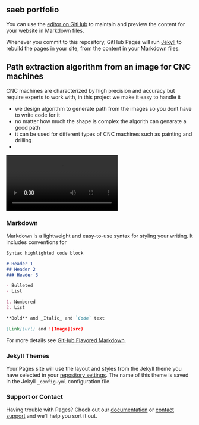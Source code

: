 ## saeb portfolio

You can use the [editor on GitHub](https://github.com/saebswaity/saeb_portfolio/edit/gh-pages/index.md) to maintain and preview the content for your website in Markdown files.

Whenever you commit to this repository, GitHub Pages will run [Jekyll](https://jekyllrb.com/) to rebuild the pages in your site, from the content in your Markdown files.


## Path extraction algorithm from an image for CNC machines

CNC machines are characterized by high precision and accuracy but require experts to work with, in this project we make it easy to handle it 

* we design algorithm to generate path from the images so you dont have to write code for it
* no matter how much the shape is complex the algorith can genarate a good path 
* it can be used for different types of CNC machines such as painting and drilling 
* 
![](vidpath1.mp4)

### Markdown

Markdown is a lightweight and easy-to-use syntax for styling your writing. It includes conventions for

```markdown
Syntax highlighted code block

# Header 1
## Header 2
### Header 3

- Bulleted
- List

1. Numbered
2. List

**Bold** and _Italic_ and `Code` text

[Link](url) and ![Image](src)
```

For more details see [GitHub Flavored Markdown](https://guides.github.com/features/mastering-markdown/).

### Jekyll Themes

Your Pages site will use the layout and styles from the Jekyll theme you have selected in your [repository settings](https://github.com/saebswaity/saeb_portfolio/settings/pages). The name of this theme is saved in the Jekyll `_config.yml` configuration file.

### Support or Contact

Having trouble with Pages? Check out our [documentation](https://docs.github.com/categories/github-pages-basics/) or [contact support](https://support.github.com/contact) and we’ll help you sort it out.
